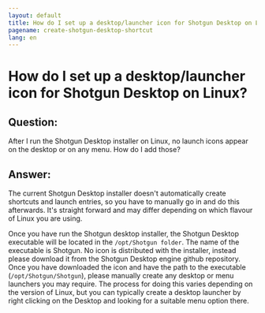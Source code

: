 ```yaml
---
layout: default
title: How do I set up a desktop/launcher icon for Shotgun Desktop on Linux?
pagename: create-shotgun-desktop-shortcut
lang: en
---
```


# How do I set up a desktop/launcher icon for Shotgun Desktop on Linux?

## Question:

After I run the Shotgun Desktop installer on Linux, no launch icons appear on the desktop or on any menu. How do I add those?

## Answer:

The current Shotgun Desktop installer doesn't automatically create shortcuts and launch entries, so you have to manually go in and do this afterwards. It's straight forward and may differ depending on which flavour of Linux you are using. 

Once you have run the Shotgun desktop installer, the Shotgun Desktop executable will be located in the `/opt/Shotgun folder`. The name of the executable is Shotgun.
No icon is distributed with the installer, instead please download it from the Shotgun Desktop engine github repository.
Once you have downloaded the icon and have the path to the executable (`/opt/Shotgun/Shotgun`), please manually create any desktop or menu launchers you may require. The process for doing this varies depending on the version of Linux, but you can typically create a desktop launcher by right clicking on the Desktop and looking for a suitable menu option there.